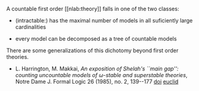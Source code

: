 A countable first order [[nlab:theory]] falls in one of the two classes:

* (intractable:) has the maximal number of models in all
suficiently large cardinalities 

* every model can be decomposed as a tree of countable models

There are some generalizations of this dichotomy beyond first order theories.

* L. Harrington, M. Makkai, _An exposition of Shelah's ``main gap'': counting uncountable models of ω-stable and superstable theories_, Notre Dame J. Formal Logic 26 (1985), no. 2, 139--177 [doi](http://dx.doi.org/10.1305/ndjfl/1093870822) [euclid](http://projecteuclid.org/euclid.ndjfl/1093870822)